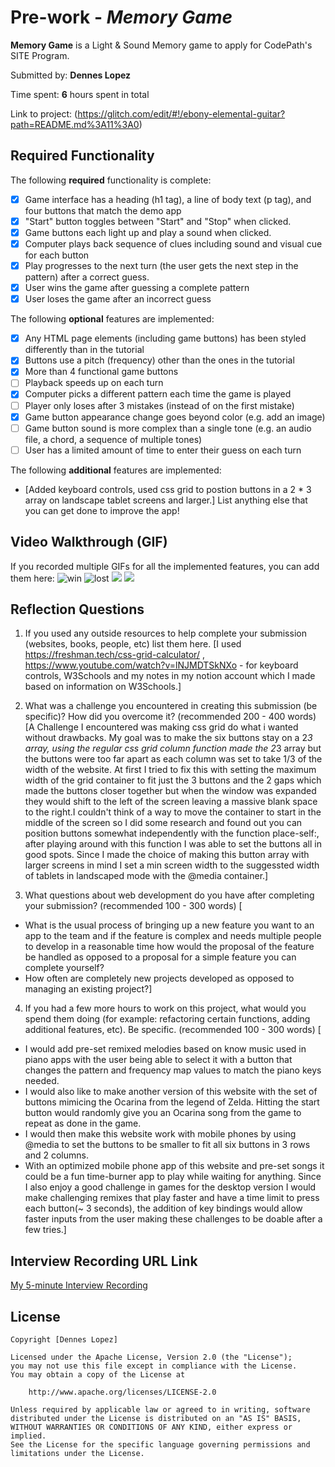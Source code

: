 
# Pre-work - *Memory Game*

**Memory Game** is a Light & Sound Memory game to apply for CodePath's SITE Program. 

Submitted by: **Dennes Lopez**

Time spent: **6** hours spent in total

Link to project: (https://glitch.com/edit/#!/ebony-elemental-guitar?path=README.md%3A11%3A0)

## Required Functionality

The following **required** functionality is complete:

* [X] Game interface has a heading (h1 tag), a line of body text (p tag), and four buttons that match the demo app
* [X] "Start" button toggles between "Start" and "Stop" when clicked. 
* [X] Game buttons each light up and play a sound when clicked. 
* [X] Computer plays back sequence of clues including sound and visual cue for each button
* [X] Play progresses to the next turn (the user gets the next step in the pattern) after a correct guess. 
* [X] User wins the game after guessing a complete pattern
* [X] User loses the game after an incorrect guess

The following **optional** features are implemented:

* [X] Any HTML page elements (including game buttons) has been styled differently than in the tutorial
* [X] Buttons use a pitch (frequency) other than the ones in the tutorial
* [X] More than 4 functional game buttons
* [ ] Playback speeds up on each turn
* [X] Computer picks a different pattern each time the game is played
* [ ] Player only loses after 3 mistakes (instead of on the first mistake)
* [X] Game button appearance change goes beyond color (e.g. add an image)
* [ ] Game button sound is more complex than a single tone (e.g. an audio file, a chord, a sequence of multiple tones)
* [ ] User has a limited amount of time to enter their guess on each turn

The following **additional** features are implemented:

- [Added keyboard controls, used css grid to postion buttons in a 2 * 3 array on landscape
 tablet screens and larger.] List anything else that you can get done to improve the app!

## Video Walkthrough (GIF)

If you recorded multiple GIFs for all the implemented features, you can add them here:
![win](https://cdn.glitch.global/497827cb-a3b3-46f1-bd3f-3862b3fa073e/win.gif?v=1647802405097)
![lost](https://cdn.glitch.global/497827cb-a3b3-46f1-bd3f-3862b3fa073e/lost.gif?v=1647802414695)
![](gif3-link-here)
![](gif4-link-here)

## Reflection Questions
1. If you used any outside resources to help complete your submission (websites, books, people, etc) list them here. 
[I used https://freshman.tech/css-grid-calculator/ , 
 https://www.youtube.com/watch?v=lNJMDTSkNXo - for keyboard controls,
 W3Schools and my notes in my notion account which I made based on information on W3Schools.]

2. What was a challenge you encountered in creating this submission (be specific)? How did you overcome it? (recommended 200 - 400 words) 
[A Challenge I encountered was making css grid do what i wanted without drawbacks.
My goal was to make the six buttons stay on a 2*3 array, using the regular css
grid column function made the 2*3 array but the buttons were too far apart 
as each column was set to take 1/3 of the width of the website. At first
I tried to fix this with setting the maximum width of the grid container to fit
just the 3 buttons and the 2 gaps which made the buttons closer together
but when the window was expanded they would shift to the left of the screen 
leaving a massive blank space to the right.I couldn't think of a way to move
the container to start in the middle of the screen so I did some research and
found out you can position buttons somewhat independently with the function
place-self:, after playing around with this function I was able to set the buttons
 all in good spots. Since I made the choice of making this button array with 
 larger screens in mind I set a min screen width to the suggessted width of
 tablets in landscaped mode with the @media container.]

3. What questions about web development do you have after completing your submission? (recommended 100 - 300 words) 
[
 -  What is the usual process of bringing up a new feature you want to an app to the team
    and if the feature is complex and needs multiple people to develop in a reasonable time
    how would the proposal of the feature be handled as opposed to a proposal for a simple
    feature you can complete yourself?
  - How often are completely new projects developed as opposed to managing an existing project?]

4. If you had a few more hours to work on this project, what would you spend them doing (for example: refactoring certain functions, adding additional features, etc). Be specific. (recommended 100 - 300 words) 
[ 
  - I would add pre-set  remixed melodies based on know music used in piano apps with the user
    being able to select it with a button that changes the pattern and frequency map values to match the piano keys needed.
  - I would also like to make another version of this website with the set of buttons mimicing
    the Ocarina from the legend of Zelda. Hitting the start button would randomly give you an Ocarina song from the game to repeat as done in the game. 
 - I would then make this website work with mobile phones by using  @media to set the buttons 
   to be smaller to fit all six buttons in 3 rows and 2 columns. 
 - With an optimized mobile phone app of this website and pre-set songs it could be a fun time-burner app
   to play while waiting for anything. Since I also enjoy a good challenge in games
   for the desktop version I would make challenging remixes that play faster and have
   a time limit to press each button(~ 3 seconds), the addition of key bindings would 
   allow faster inputs from the user making these challenges to be doable after a few tries.]



## Interview Recording URL Link

[My 5-minute Interview Recording](https://www.loom.com/share/dd01609f594f4526b09a8bf27b398e43)


## License

    Copyright [Dennes Lopez]

    Licensed under the Apache License, Version 2.0 (the "License");
    you may not use this file except in compliance with the License.
    You may obtain a copy of the License at

        http://www.apache.org/licenses/LICENSE-2.0

    Unless required by applicable law or agreed to in writing, software
    distributed under the License is distributed on an "AS IS" BASIS,
    WITHOUT WARRANTIES OR CONDITIONS OF ANY KIND, either express or implied.
    See the License for the specific language governing permissions and
    limitations under the License.